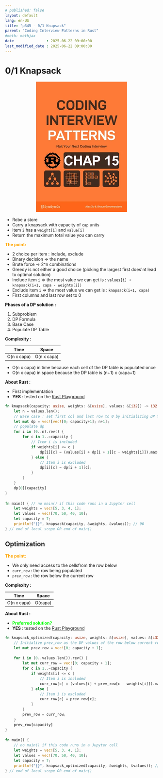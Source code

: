 ```yaml
---
# published: false
layout: default
lang: en-US
title: "p345 - 0/1 Knapsack"
parent: "Coding Interview Patterns in Rust"
#math: mathjax
date               : 2025-06-22 09:00:00
last_modified_date : 2025-06-22 09:00:00
---
```


# 0/1 Knapsack

<div align="center">
<img src="../assets/chap_15.webp" alt="" width="300" loading="lazy"/>
</div>

* Robe a store
* Carry a knapsack with capacity of `cap` units
* Item `i` has a `weight[i]` and `value[i]`
* Return the maximum total value you can carry



<span style="color:orange"><b>The point:</b></span>

* 2 choice per item : include, exclude
* Binary decision => the name
* Brute force => 2^n combinations
* Greedy is not either a good choice (picking the largest first does'nt lead to optimal solution)
* Include item `i` => the most value we can get is : `values[i] + knapsack(i+1, capa - weights[i])`
* Exclude item `i` => the most value we can get is : `knapsack(i+1, capa)`
* First columns and last row set to 0  

**Phases of a DP solution :**
1. Subproblem
1. DP Formula
1. Base Case
1. Populate DP Table




**Complexity :**

| Time        | Space        |
|-------------|--------------|
| O(n x capa) | O(n x capa)  |

* O(n x capa) in time because each cell of the DP table is populated once
* O(n x capa) in space because the DP table is (n+1) x (capa+1)


**About Rust :**
* First implementation
* **YES** : tested on the [Rust Playground](https://play.rust-lang.org/)







<!-- <span style="color:red"><b>TODO : </b></span> 
* Add comments in code -->


<!-- * <span style="color:lime"><b>Preferred solution?</b></span>      -->




```rust
fn knapsack(capacity: usize, weights: &[usize], values: &[i32]) -> i32 {
    let n = values.len();
    // Base case : set first col and last row to 0 by initializing DP to 0
    let mut dp = vec![vec![0; capacity+1]; n+1];
    // populate dp
    for i in (0..n).rev() {
        for c in 1..=capacity {
            // Item i is included
            if weights[i] <= c {
                dp[i][c] = (values[i] + dp[i + 1][c - weights[i]]).max(dp[i + 1][c]);
            } else {
                // Item i is excluded
                dp[i][c] = dp[i + 1][c];
            }
        }
    }
    dp[0][capacity]
}

fn main() { // no main() if this code runs in a Jupyter cell
    let weights = vec![5, 3, 4, 1];
    let values = vec![70, 50, 40, 10];
    let capacity = 7;
    println!("{}", knapsack(capacity, &weights, &values)); // 90
} // end of local scope OR end of main()

```

## Optimization

<span style="color:orange"><b>The point:</b></span>

* We only need access to the cellsfrom the row below
* `curr_row` : the row being populated
* `prev_row` : the row below the current row



**Complexity :**

| Time           | Space     |
|----------------|-----------|
| O(n x capa)    | O(capa)   |


**About Rust :**
* <span style="color:lime"><b>Preferred solution?</b></span>
* **YES** : tested on the [Rust Playground](https://play.rust-lang.org/)





```rust
fn knapsack_optimized(capacity: usize, weights: &[usize], values: &[i32]) -> i32 {
    // Initialize prev_row as the DP values of the row below current row
    let mut prev_row = vec![0; capacity + 1];

    for i in (0..values.len()).rev() {
        let mut curr_row = vec![0; capacity + 1];
        for c in 1..=capacity {
            if weights[i] <= c {
                // Item i is included
                curr_row[c] = (values[i] + prev_row[c - weights[i]]).max(prev_row[c]);
            } else {
                // Item i is excluded
                curr_row[c] = prev_row[c];
            }
        }
        prev_row = curr_row;
    }
    prev_row[capacity]
}

fn main() {
    // no main() if this code runs in a Jupyter cell
    let weights = vec![5, 3, 4, 1];
    let values = vec![70, 50, 40, 10];
    let capacity = 7;
    println!("{}", knapsack_optimized(capacity, &weights, &values)); // 90
} // end of local scope OR end of main()

```
